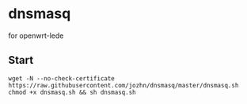# dnsmasq
for openwrt-lede

## Start
```
wget -N --no-check-certificate https://raw.githubusercontent.com/jozhn/dnsmasq/master/dnsmasq.sh
chmod +x dnsmasq.sh && sh dnsmasq.sh
```
